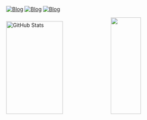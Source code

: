 [![Blog](https://img.shields.io/badge/LinkedIn-45133D?style=for-the-badge&logo=linkedin&logoColor=white)](http://www.linkedin.com/in/isabelle-batista-a14ab822b) [![Blog](https://img.shields.io/badge/Telegram-5C1A52?style=for-the-badge&logo=telegram&logoColor=white)](https://t.me/Isah_sales3) [![Blog](https://img.shields.io/badge/Instagram-701F64?style=for-the-badge&logo=instagram&logoColor=white)](https://www.instagram.com/isah_sales3)

<div style="display inline">
   <img width="55%" height="250px" src="https://github-readme-stats.vercel.app/api?username=sabelleBatista&show_icons=true&count_private=true&hide_border=true&title_color=992B88&icon_color=78226B&text_color=F2E3D5&bg_color=0d1117" alt="GitHub Stats" /> 
  <img width="40%" height="260px" src="https://github-readme-stats.vercel.app/api/top-langs/?username=IsabelleBatista&theme=782480&show_icons=true&count_private=true&hide_border=true&title_color=992B88&icon_color=78226B&text_color=F2E3D5&bg_color=0d1117" />
<div>
